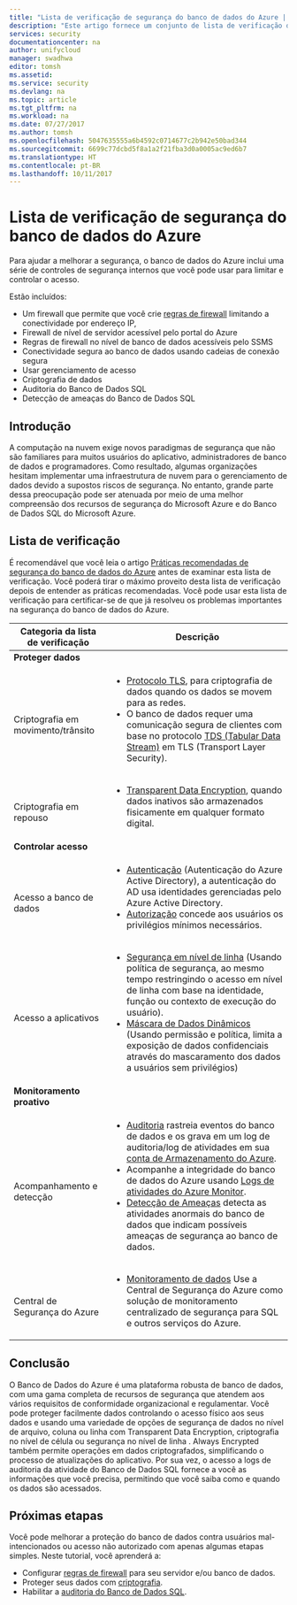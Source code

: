 ```yaml
---
title: "Lista de verificação de segurança do banco de dados do Azure | Microsoft Docs"
description: "Este artigo fornece um conjunto de lista de verificação de segurança do banco de dados do Azure."
services: security
documentationcenter: na
author: unifycloud
manager: swadhwa
editor: tomsh
ms.assetid: 
ms.service: security
ms.devlang: na
ms.topic: article
ms.tgt_pltfrm: na
ms.workload: na
ms.date: 07/27/2017
ms.author: tomsh
ms.openlocfilehash: 5047635555a6b4592c0714677c2b942e50bad344
ms.sourcegitcommit: 6699c77dcbd5f8a1a2f21fba3d0a0005ac9ed6b7
ms.translationtype: HT
ms.contentlocale: pt-BR
ms.lasthandoff: 10/11/2017
---
```

# <a name="azure-database-security-checklist"></a>Lista de verificação de segurança do banco de dados do Azure

Para ajudar a melhorar a segurança, o banco de dados do Azure inclui uma série de controles de segurança internos que você pode usar para limitar e controlar o acesso.

Estão incluídos:

-   Um firewall que permite que você crie [regras de firewall](https://docs.microsoft.com/en-us/azure/sql-database/sql-database-firewall-configure) limitando a conectividade por endereço IP,
-   Firewall de nível de servidor acessível pelo portal do Azure
-   Regras de firewall no nível de banco de dados acessíveis pelo SSMS
-   Conectividade segura ao banco de dados usando cadeias de conexão segura
-   Usar gerenciamento de acesso
-   Criptografia de dados
-   Auditoria do Banco de Dados SQL
-   Detecção de ameaças do Banco de Dados SQL

## <a name="introduction"></a>Introdução
A computação na nuvem exige novos paradigmas de segurança que não são familiares para muitos usuários do aplicativo, administradores de banco de dados e programadores. Como resultado, algumas organizações hesitam implementar uma infraestrutura de nuvem para o gerenciamento de dados devido a supostos riscos de segurança. No entanto, grande parte dessa preocupação pode ser atenuada por meio de uma melhor compreensão dos recursos de segurança do Microsoft Azure e do Banco de Dados SQL do Microsoft Azure.

## <a name="checklist"></a>Lista de verificação
É recomendável que você leia o artigo [Práticas recomendadas de segurança do banco de dados do Azure](https://docs.microsoft.com/en-us/azure/security/azure-database-security-best-practices) antes de examinar esta lista de verificação. Você poderá tirar o máximo proveito desta lista de verificação depois de entender as práticas recomendadas. Você pode usar esta lista de verificação para certificar-se de que já resolveu os problemas importantes na segurança do banco de dados do Azure.


|Categoria da lista de verificação| Descrição|
| ------------ | -------- |
|**Proteger dados**||
| <br> Criptografia em movimento/trânsito| <ul><li>[Protocolo TLS](https://docs.microsoft.com/en-us/windows-server/security/tls/transport-layer-security-protocol), para criptografia de dados quando os dados se movem para as redes.</li><li>O banco de dados requer uma comunicação segura de clientes com base no protocolo [TDS (Tabular Data Stream)](https://msdn.microsoft.com/en-in/library/dd357628.aspx) em TLS (Transport Layer Security).</li></ul> |
|<br>Criptografia em repouso| <ul><li>[Transparent Data Encryption](http://go.microsoft.com/fwlink/?LinkId=526242), quando dados inativos são armazenados fisicamente em qualquer formato digital.</li></ul>|
|**Controlar acesso**||  
|<br> Acesso a banco de dados | <ul><li>[Autenticação](https://docs.microsoft.com/en-us/azure/sql-database/sql-database-control-access) (Autenticação do Azure Active Directory), a autenticação do AD usa identidades gerenciadas pelo Azure Active Directory.</li><li>[Autorização](https://docs.microsoft.com/en-us/azure/sql-database/sql-database-control-access) concede aos usuários os privilégios mínimos necessários.</li></ul> |
|<br>Acesso a aplicativos| <ul><li>[Segurança em nível de linha](https://msdn.microsoft.com/library/dn765131) (Usando política de segurança, ao mesmo tempo restringindo o acesso em nível de linha com base na identidade, função ou contexto de execução do usuário).</li><li>[Máscara de Dados Dinâmicos](https://docs.microsoft.com/en-us/azure/sql-database/sql-database-dynamic-data-masking-get-started) (Usando permissão e política, limita a exposição de dados confidenciais através do mascaramento dos dados a usuários sem privilégios)</li></ul>|
|**Monitoramento proativo**||  
| <br>Acompanhamento e detecção| <ul><li>[Auditoria](https://docs.microsoft.com/en-us/azure/sql-database/sql-database-auditing) rastreia eventos do banco de dados e os grava em um log de auditoria/log de atividades em sua [conta de Armazenamento do Azure](https://docs.microsoft.com/en-us/azure/storage/storage-create-storage-account).</li><li>Acompanhe a integridade do banco de dados do Azure usando [Logs de atividades do Azure Monitor](https://docs.microsoft.com/en-us/azure/monitoring-and-diagnostics/monitoring-overview-activity-logs).</li><li>[Detecção de Ameaças](https://docs.microsoft.com/en-us/azure/sql-database/sql-database-threat-detection) detecta as atividades anormais do banco de dados que indicam possíveis ameaças de segurança ao banco de dados. </li></ul> |
|<br>Central de Segurança do Azure| <ul><li>[Monitoramento de dados](https://docs.microsoft.com/en-us/azure/security-center/security-center-enable-auditing-on-sql-databases) Use a Central de Segurança do Azure como solução de monitoramento centralizado de segurança para SQL e outros serviços do Azure.</li></ul>|     

## <a name="conclusion"></a>Conclusão
O Banco de Dados do Azure é uma plataforma robusta de banco de dados, com uma gama completa de recursos de segurança que atendem aos vários requisitos de conformidade organizacional e regulamentar. Você pode proteger facilmente dados controlando o acesso físico aos seus dados e usando uma variedade de opções de segurança de dados no nível de arquivo, coluna ou linha com Transparent Data Encryption, criptografia no nível de célula ou segurança no nível de linha . Always Encrypted também permite operações em dados criptografados, simplificando o processo de atualizações do aplicativo. Por sua vez, o acesso a logs de auditoria da atividade do Banco de Dados SQL fornece a você as informações que você precisa, permitindo que você saiba como e quando os dados são acessados.

## <a name="next-steps"></a>Próximas etapas
Você pode melhorar a proteção do banco de dados contra usuários mal-intencionados ou acesso não autorizado com apenas algumas etapas simples. Neste tutorial, você aprenderá a:

- Configurar [regras de firewall](https://docs.microsoft.com/en-us/azure/sql-database/sql-database-firewall-configure) para seu servidor e/ou banco de dados.
- Proteger seus dados com [criptografia](https://docs.microsoft.com/en-us/sql/relational-databases/security/encryption/sql-server-encryption).
- Habilitar a [auditoria do Banco de Dados SQL](https://docs.microsoft.com/en-us/azure/sql-database/sql-database-auditing).

